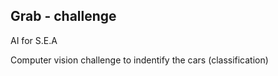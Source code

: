 ## Grab - challenge

AI for S.E.A 

Computer vision challenge to indentify the cars (classification)
